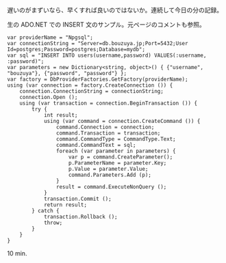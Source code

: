 遅いのがまずいなら、早くすれば良いのではないか。連続して今日の分の記録。

生の ADO.NET での INSERT 文のサンプル。元ページのコメントも参照。

<div><script src="https://gist.github.com/4374051.js?file=gistfile1.cs"></script><noscript>
<pre><code>var providerName = &quot;Npgsql&quot;;
var connectionString = &quot;Server=db.bouzuya.jp;Port=5432;User Id=postgres;Password=postgres;Database=mydb&quot;;
var sql = &quot;INSERT INTO users(username,password) VALUES(:username, :password)&quot;;
var parameters = new Dictionary&lt;string, object&gt;() { {&quot;username&quot;, &quot;bouzuya&quot;}, {&quot;password&quot;, &quot;password&quot;} };
var factory = DbProviderFactories.GetFactory(providerName);
using (var connection = factory.CreateConnection ()) {
	connection.ConnectionString = connectionString;
	connection.Open ();
	using (var transaction = connection.BeginTransaction ()) {
		try {
			int result;
			using (var command = connection.CreateCommand ()) {
				command.Connection = connection;
				command.Transaction = transaction;
				command.CommandType = CommandType.Text;
				command.CommandText = sql;
				foreach (var parameter in parameters) {
					var p = command.CreateParameter();
					p.ParameterName = parameter.Key;
					p.Value = parameter.Value;
					command.Parameters.Add (p);
				}
				result = command.ExecuteNonQuery ();
			}
			transaction.Commit ();
			return result;
		} catch {
			transaction.Rollback ();
			throw;
		}
	}
}
</code></pre></noscript></div>

10 min.
